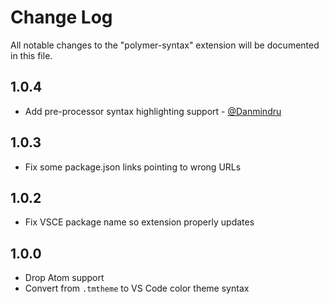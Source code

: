 # Change Log

All notable changes to the "polymer-syntax" extension will be documented in this file.

## 1.0.4

*   Add pre-processor syntax highlighting support - [@Danmindru](https://github.com/JonathanWolfe/language-polymer/pull/7)

## 1.0.3

*   Fix some package.json links pointing to wrong URLs

## 1.0.2

*   Fix VSCE package name so extension properly updates

## 1.0.0

*   Drop Atom support
*   Convert from `.tmtheme` to VS Code color theme syntax
